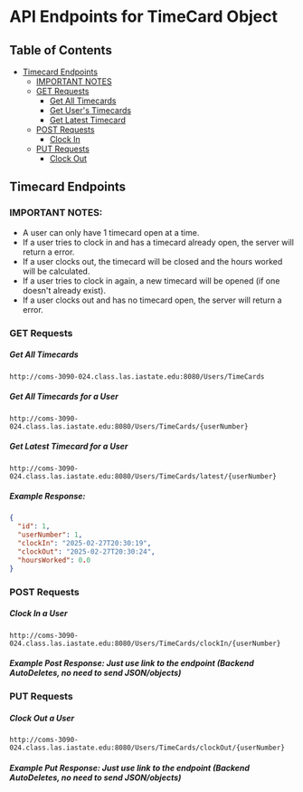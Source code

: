 # API Endpoints for TimeCard Object

## Table of Contents

- [Timecard Endpoints](#timecard-endpoints)
  - [IMPORTANT NOTES](#important-notes)
  - [GET Requests](#get-requests)
    - [Get All Timecards](#get-all-timecards)
    - [Get User's Timecards](#get-users-timecards)
    - [Get Latest Timecard](#get-latest-timecard)
  - [POST Requests](#post-requests)
    - [Clock In](#clock-in)
  - [PUT Requests](#put-requests)
    - [Clock Out](#clock-out)

## Timecard Endpoints

### IMPORTANT NOTES:

- A user can only have 1 timecard open at a time.
- If a user tries to clock in and has a timecard already open, the server will return a error.
- If a user clocks out, the timecard will be closed and the hours worked will be calculated.
- If a user tries to clock in again, a new timecard will be opened (if one doesn't already exist).
- If a user clocks out and has no timecard open, the server will return a error.

### GET Requests

##### Get All Timecards

```
http://coms-3090-024.class.las.iastate.edu:8080/Users/TimeCards
```

##### Get All Timecards for a User

```
http://coms-3090-024.class.las.iastate.edu:8080/Users/TimeCards/{userNumber}
```

##### Get Latest Timecard for a User

```
http://coms-3090-024.class.las.iastate.edu:8080/Users/TimeCards/latest/{userNumber}
```

##### Example Response:

```json
{
  "id": 1,
  "userNumber": 1,
  "clockIn": "2025-02-27T20:30:19",
  "clockOut": "2025-02-27T20:30:24",
  "hoursWorked": 0.0
}
```

### POST Requests

##### Clock In a User

```
http://coms-3090-024.class.las.iastate.edu:8080/Users/TimeCards/clockIn/{userNumber}
```

##### Example Post Response: Just use link to the endpoint (Backend AutoDeletes, no need to send JSON/objects)

### PUT Requests

##### Clock Out a User

```
http://coms-3090-024.class.las.iastate.edu:8080/Users/TimeCards/clockOut/{userNumber}
```

##### Example Put Response: Just use link to the endpoint (Backend AutoDeletes, no need to send JSON/objects)
